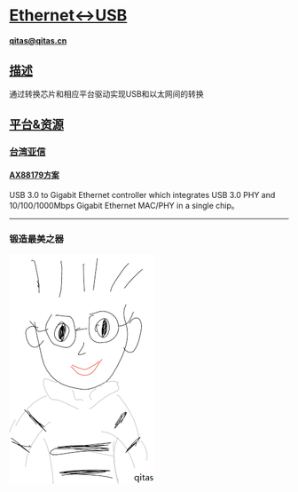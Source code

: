 # [Ethernet<->USB](https://github.com/qitas/Ethernet-USB) 

#### qitas@qitas.cn

## [描述](https://github.com/qitas/Ethernet-USB/wiki) 

通过转换芯片和相应平台驱动实现USB和以太网间的转换

## [平台&资源](qitas/)

### [台湾亚信](AX88179/)

#### [AX88179方案](https://www.asix.com.tw/products.php?op=pItemdetail&PItemID=131;71;112) 

USB 3.0 to Gigabit Ethernet controller which integrates USB 3.0 PHY and 10/100/1000Mbps Gigabit Ethernet MAC/PHY in a single chip。


---

### 锻造最美之器

[![sites](qitas/qitas.png)](http://www.qitas.cn)
